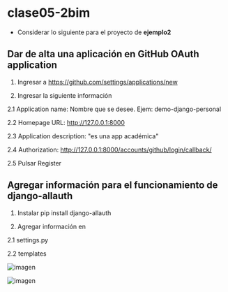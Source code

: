 # clase05-2bim

* Considerar lo siguiente para el proyecto de **ejemplo2**

## Dar de alta una aplicación en GitHub OAuth application

1. Ingresar a https://github.com/settings/applications/new

2. Ingresar la siguiente información

2.1 Application name: Nombre que se desee. Ejem: demo-django-personal

2.2 Homepage URL: http://127.0.0.1:8000

2.3 Application description: "es una app académica"

2.4 Authorization: http://127.0.0.1:8000/accounts/github/login/callback/

2.5 Pulsar Register

## Agregar información para el funcionamiento de django-allauth

1. Instalar pip install django-allauth

2. Agregar información en

2.1 settings.py

2.2 templates

![imagen](https://github.com/user-attachments/assets/479f556b-c4a4-4752-b675-abb48f1220d1)

![imagen](https://github.com/user-attachments/assets/d956424f-d53d-4cc7-84db-3ba51126849b)


